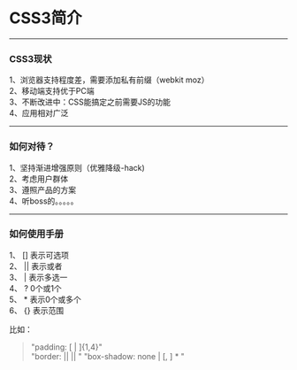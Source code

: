 # CSS3简介
- - -
### CSS3现状
 1、浏览器支持程度差，需要添加私有前缀（webkit moz）  
 2、移动端支持优于PC端  
 3、不断改进中：CSS能搞定之前需要JS的功能  
 4、应用相对广泛  
- - -
### 如何对待？
 1、坚持渐进增强原则（优雅降级-hack)  
 2、考虑用户群体  
 3、遵照产品的方案  
 4、听boss的。。。。。  
- - -
### 如何使用手册
 1、 [] 表示可选项  
 2、 || 表示或者  
 3、 |  表示多选一  
 4、 ?  0个或1个  
 5、 *  表示0个或多个  
 6、 {} 表示范围  

比如：
> "padding: [<length> | <percentage>]{1,4}"  
> "border: <line-width> || <line-style> || <color>"
> "box-shadow: none | <shadow> [, <shadow>] * "

